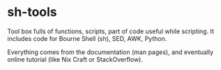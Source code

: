 # sh-tools

Tool box fulls of functions, scripts, part of code useful while scripting.
It includes code for Bourne Shell (sh), SED, AWK, Python.

Everything comes from the documentation (man pages), and eventually online
tutorial (like Nix Craft or StackOverflow).
